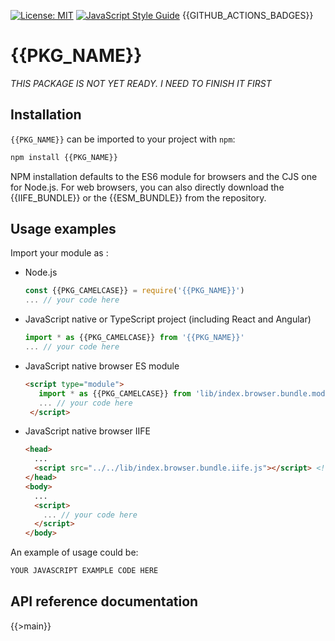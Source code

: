 [![License: MIT](https://img.shields.io/badge/License-MIT-yellow.svg)](https://opensource.org/licenses/MIT)
[![JavaScript Style Guide](https://img.shields.io/badge/code_style-standard-brightgreen.svg)](https://standardjs.com)
{{GITHUB_ACTIONS_BADGES}}

# {{PKG_NAME}}

*THIS PACKAGE IS NOT YET READY. I NEED TO FINISH IT FIRST*

## Installation

`{{PKG_NAME}}` can be imported to your project with `npm`:

```bash
npm install {{PKG_NAME}}
```

NPM installation defaults to the ES6 module for browsers and the CJS one for Node.js. For web browsers, you can also directly download the {{IIFE_BUNDLE}} or the {{ESM_BUNDLE}} from the repository.

## Usage examples

Import your module as :

 - Node.js
   ```javascript
   const {{PKG_CAMELCASE}} = require('{{PKG_NAME}}')
   ... // your code here
   ```
 - JavaScript native or TypeScript project (including React and Angular)
   ```javascript
   import * as {{PKG_CAMELCASE}} from '{{PKG_NAME}}'
   ... // your code here
   ```
 - JavaScript native browser ES module
   ```html
   <script type="module">
      import * as {{PKG_CAMELCASE}} from 'lib/index.browser.bundle.mod.js'  // Use you actual path to the broser mod bundle
      ... // your code here
    </script>
   ```
 - JavaScript native browser IIFE
   ```html
   <head>
     ...
     <script src="../../lib/index.browser.bundle.iife.js"></script> <!-- Use you actual path to the browser bundle -->
   </head>
   <body>
     ...
     <script>
       ... // your code here
     </script>
   </body>
   ```

An example of usage could be:

```javascript
YOUR JAVASCRIPT EXAMPLE CODE HERE
```

## API reference documentation

{{>main}}
